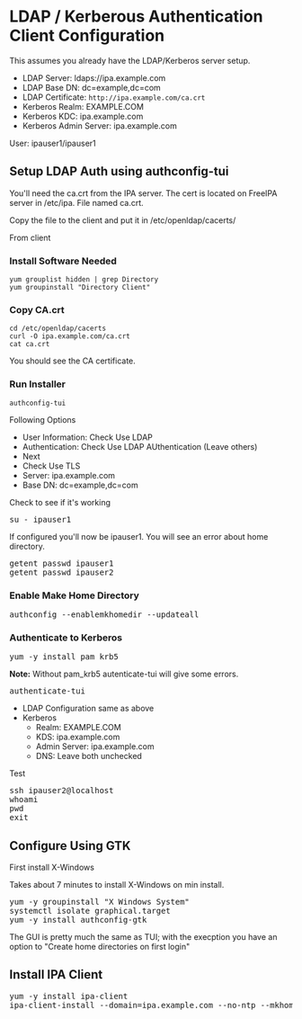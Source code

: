 # LDAP / Kerberous Authentication Client Configuration

This assumes you already have the LDAP/Kerberos server setup.

- LDAP Server: ldaps://ipa.example.com
- LDAP Base DN: dc=example,dc=com
- LDAP Certificate:  `http://ipa.example.com/ca.crt`
- Kerberos Realm: EXAMPLE.COM
- Kerberos KDC: ipa.example.com
- Kerberos Admin Server: ipa.example.com

User: ipauser1/ipauser1


## Setup LDAP Auth using authconfig-tui

You'll need the ca.crt from the IPA server.  The cert is located on FreeIPA server in /etc/ipa.  File named ca.crt.

Copy the file to the client and put it in /etc/openldap/cacerts/

From client 

### Install Software Needed
```
yum grouplist hidden | grep Directory
yum groupinstall "Directory Client"
```

### Copy CA.crt

```
cd /etc/openldap/cacerts
curl -O ipa.example.com/ca.crt
cat ca.crt
```

You should see the CA certificate.

### Run Installer 

```
authconfig-tui 
```

Following Options
- User Information: Check Use LDAP
- Authentication: Check Use LDAP AUthentication (Leave others)
- Next
- Check Use TLS
- Server: ipa.example.com
- Base DN: dc=example,dc=com


Check to see if it's working

<pre>
su - ipauser1
</pre>

If configured you'll now be ipauser1.  You will see an error about home directory. 

<pre>
getent passwd ipauser1
getent passwd ipauser2
</pre>

### Enable Make Home Directory

<pre>
authconfig --enablemkhomedir --updateall
</pre>

### Authenticate to Kerberos

<pre>
yum -y install pam_krb5
</pre>

**Note:** Without pam_krb5 autenticate-tui will give some errors.

<pre>
authenticate-tui
</pre>

- LDAP Configuration same as above
- Kerberos
  - Realm: EXAMPLE.COM
  - KDS: ipa.example.com
  - Admin Server: ipa.example.com
  - DNS: Leave both unchecked

Test
<pre>
ssh ipauser2@localhost
whoami
pwd
exit
</pre>

## Configure Using GTK

First install X-Windows

Takes about 7 minutes to install X-Windows on min install.

<pre>
yum -y groupinstall "X Windows System"
systemctl isolate graphical.target
yum -y install authconfig-gtk
</pre>

The GUI is pretty much the same as TUI; with the execption you have an option to "Create home directories on first login"

## Install IPA Client

<pre>
yum -y install ipa-client
ipa-client-install --domain=ipa.example.com --no-ntp --mkhomedir
</pre>





